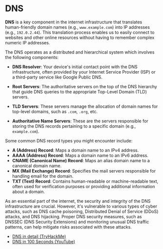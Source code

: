 # DNS

**DNS** is a key component in the internet infrastructure that translates human-friendly domain names (e.g., `www.example.com`) into IP addresses (e.g., `192.0.2.44`). This translation process enables us to easily connect to websites and other online resources without having to remember complex numeric IP addresses.

The DNS operates as a distributed and hierarchical system which involves the following components:

- **DNS Resolver**: Your device's initial contact point with the DNS infrastructure, often provided by your Internet Service Provider (ISP) or a third-party service like Google Public DNS.

- **Root Servers**: The authoritative servers on the top of the DNS hierarchy that guide DNS queries to the appropriate Top-Level Domain (TLD) servers.

- **TLD Servers**: These servers manage the allocation of domain names for top-level domains, such as `.com`, `.org`, etc.

- **Authoritative Name Servers**: These are the servers responsible for storing the DNS records pertaining to a specific domain (e.g., `example.com`).

Some common DNS record types you might encounter include:

- **A (Address) Record**: Maps a domain name to an IPv4 address.
- **AAAA (Address) Record**: Maps a domain name to an IPv6 address.
- **CNAME (Canonical Name) Record**: Maps an alias domain name to a canonical domain name.
- **MX (Mail Exchange) Record**: Specifies the mail servers responsible for handling email for the domain.
- **TXT (Text) Record**: Contains human-readable or machine-readable text, often used for verification purposes or providing additional information about a domain.

As an essential part of the internet, the security and integrity of the DNS infrastructure are crucial. However, it's vulnerable to various types of cyber attacks, such as DNS cache poisoning, Distributed Denial of Service (DDoS) attacks, and DNS hijacking. Proper DNS security measures, such as DNSSEC (DNS Security Extensions) and monitoring unusual DNS traffic patterns, can help mitigate risks associated with these attacks.

- [DNS in detail (TryHackMe)](https://tryhackme.com/room/dnsindetail)
- [DNS in 100 Seconds (YouTube)](https://www.youtube.com/watch?v=uvr9lhugayu)